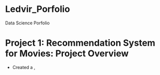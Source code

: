 # Ledvir_Porfolio
Data Science Porfolio

# Project 1: Recommendation System for Movies: Project Overview
* Created a  ,     



 

